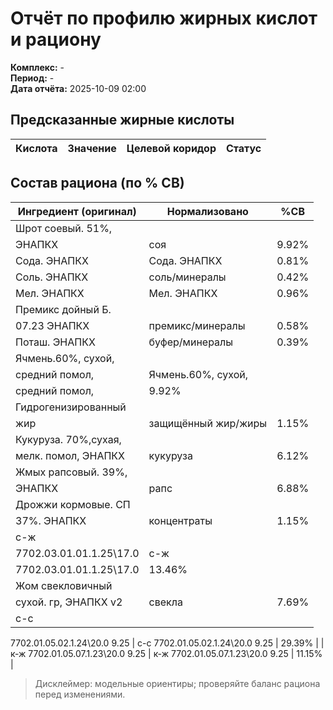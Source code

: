 # Отчёт по профилю жирных кислот и рациону

**Комплекс:** -  
**Период:** -  
**Дата отчёта:** 2025-10-09 02:00  


## Предсказанные жирные кислоты

| Кислота | Значение | Целевой коридор | Статус |
|---|---:|:---:|:---:|

## Состав рациона (по % СВ)

| Ингредиент (оригинал) | Нормализовано | %СВ |
|---|---|---|
| Шрот соевый. 51%,
ЭНАПКХ | соя | 9.92% |
| Сода. ЭНАПКХ | Сода. ЭНАПКХ | 0.81% |
| Соль. ЭНАПКХ | соль/минералы | 0.42% |
| Мел. ЭНАПКХ | Мел. ЭНАПКХ | 0.96% |
| Премикс дойный Б.
07.23 ЭНАПКХ | премикс/минералы | 0.58% |
| Поташ. ЭНАПКХ | буфер/минералы | 0.39% |
| Ячмень.60%, сухой,
средний помол, | Ячмень.60%, сухой,
средний помол, | 9.92% |
| Гидрогенизированный
жир | защищённый жир/жиры | 1.15% |
| Кукуруза. 70%,сухая,
мелк. помол, ЭНАПКХ | кукуруза | 6.12% |
| Жмых рапсовый. 39%,
ЭНАПКХ | рапс | 6.88% |
| Дрожжи кормовые. СП
37%. ЭНАПКХ | концентраты | 1.15% |
| с-ж
7702.03.01.01.1.25\17.0 | с-ж
7702.03.01.01.1.25\17.0 | 13.46% |
| Жом свекловичный
сухой. гр, ЭНАПКХ v2 | свекла | 7.69% |
| с-с
7702.01.05.02.1.24\20.0
9.25 | с-с
7702.01.05.02.1.24\20.0
9.25 | 29.39% |
| к-ж
7702.01.05.07.1.23\20.0
9.25 | к-ж
7702.01.05.07.1.23\20.0
9.25 | 11.15% |

> Дисклеймер: модельные ориентиры; проверяйте баланс рациона перед изменениями.
